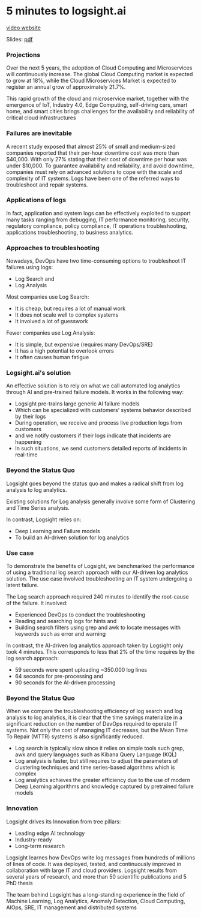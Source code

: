 # 5 minutes to logsight.ai 

[video website](https://www.youtube.com/embed/z1Gg_y_6-C0 ':include :type=iframe width=440px height=300px')


Slides: [pdf](videos/5_minutes.pdf ':ignore')


### Projections

Over the next 5 years, the adoption of Cloud Computing and Microservices will continuously increase.
The global Cloud Computing market is expected to grow at 18%,
while the Cloud Microservices Market is expected to register an annual grow of approximately 21.7%.

This rapid growth of the cloud and microservice market, together with the emergence of IoT,
Industry 4.0, Edge Computing, self-driving cars, smart home, and smart cities brings challenges for the availability
and reliability of critical cloud infrastructures


### Failures are inevitable

A recent study exposed that almost 25% of small and medium-sized companies reported that their per-hour downtime cost was more than $40,000. 
With only 27% stating that their cost of downtime per hour was under $10,000.
To guarantee availability and reliability, and avoid downtime, companies must rely on advanced solutions to cope with the scale and complexity of IT systems. 
Logs have been one of the referred ways to troubleshoot and repair systems.


### Applications of logs 

In fact, application and system logs can be effectively exploited to support many tasks ranging 
from debugging, IT performance monitoring, security, regulatory compliance, policy compliance, 
IT operations troubleshooting, applications troubleshooting, to business analytics.


### Approaches to troubleshooting

Nowadays, DevOps have two time-consuming options to troubleshoot IT failures using logs:
+ Log Search and 
+ Log Analysis

Most companies use Log Search:
+ It is cheap, but requires a lot of manual work
+ It does not scale well to complex systems
+ It involved a lot of guesswork

Fewer companies use Log Analysis:
+ It is simple, but expensive (requires many DevOps/SRE) 
+ It has a high potential to overlook errors
+ It often causes human fatigue


### Logsight.ai's solution  

An effective solution is to rely on what we call automated log analytics through AI and pre-trained failure models. 
It works in the following way: 
+ Logsight pre-trains large generic AI failure models
+ Which can be specialized with customers’ systems behavior described by their logs
+ During operation, we receive and process live production logs from customers
+ and we notify customers if their logs indicate that incidents are happening
+ In such situations, we send customers detailed reports of incidents in real-time


### Beyond the Status Quo

Logsight goes beyond the status quo and makes a radical shift from log analysis to log analytics.

Existing solutions for Log analysis generally involve some form of Clustering and Time Series analysis.

In contrast, Logsight relies on:

+ Deep Learning and Failure models 
+ To build an AI-driven solution for log analytics


### Use case 

To demonstrate the benefits of Logsight, we benchmarked the performance of using a traditional log search approach with our AI-driven log analytics solution.
The use case involved troubleshooting an IT system undergoing a latent failure.

The Log search approach required 240 minutes to identify the root-cause of the failure. 
It involved:

+ Experienced DevOps to conduct the troubleshooting 
+ Reading and searching logs for hints and
+ Building search filters using grep and awk to locate messages with keywords such as error and warning 

In contrast, the AI-driven log analytics approach taken by Logsight only took 4 minutes.
This corresponds to less that 2% of the time requires by the log search approach:

+ 59 seconds were spent uploading ~350.000 log lines 
+ 64 seconds for pre-processing and
+ 90 seconds for the AI-driven processing


### Beyond the Status Quo

When we compare the troubleshooting efficiency of log search and log analysis to log analytics, it is clear that the time savings materialize in a significant reduction on the number of DevOps required to operate IT systems. Not only the cost of managing IT decreases, but the Mean Time To Repair (MTTR) systems is also significantly reduced. 

+ Log search is typically slow since it relies on simple tools such grep, awk and query languages such as Kibana Query Language (KQL)
+ Log analysis is faster, but still requires to adjust the parameters of clustering techniques and time series-based algorithms which is complex
+ Log analytics achieves the greater efficiency due to the use of modern Deep Learning algorithms and knowledge captured by pretrained failure models


### Innovation 

Logsight drives its Innovation from tree pillars:

+ Leading edge AI technology 
+ Industry-ready 
+ Long-term research 

Logsight learnes how DevOps write log messages from hundreds of millions of lines of code.
It was deployed, tested, and continuously improved in collaboration with large IT and cloud providers. 
Logsight results from several years of research, and more than 50 scientific publications and 5 PhD thesis

The team behind Logsight has a long-standing experience in the field of Machine Learning, Log Analytics, 
Anomaly Detection, Cloud Computing, AIOps, SRE, IT management and distributed systems
